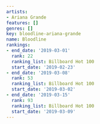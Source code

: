 ```yaml
---
artists:
- Ariana Grande
features: []
genres: []
key: bloodline-ariana-grande
name: Bloodline
rankings:
- end_date: '2019-03-01'
  rank: 22
  ranking_list: Billboard Hot 100
  start_date: '2019-02-23'
- end_date: '2019-03-08'
  rank: 53
  ranking_list: Billboard Hot 100
  start_date: '2019-03-02'
- end_date: '2019-03-15'
  rank: 93
  ranking_list: Billboard Hot 100
  start_date: '2019-03-09'
---
```


